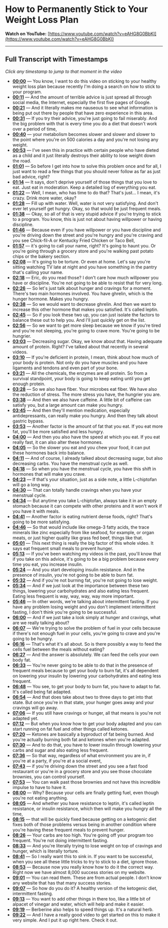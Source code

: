 # How to Permanently Stick to Your Weight Loss Plan

**Watch on YouTube:** [https://www.youtube.com/watch?v=eAHG8G0BbKI](https://www.youtube.com/watch?v=eAHG8G0BbKI)

---

## Full Transcript with Timestamps

*Click any timestamp to jump to that moment in the video*

- **[00:00](https://www.youtube.com/watch?v=eAHG8G0BbKI&t=0s)** — You know, I want to do this video on sticking to your healthy weight loss plan because recently I'm doing a search on how to stick to your program.
- **[00:11](https://www.youtube.com/watch?v=eAHG8G0BbKI&t=11s)** — And the amount of terrible advice is just spread all through social media, the Internet, especially the first five pages of Google.
- **[00:21](https://www.youtube.com/watch?v=eAHG8G0BbKI&t=21s)** — And it literally makes me nauseous to see what information is being put out there by people that have zero experience in this area.
- **[00:31](https://www.youtube.com/watch?v=eAHG8G0BbKI&t=31s)** — If you try their advice, you're just going to fail miserably. And the big problem with that is every time you do a diet that doesn't work over a period of time,
- **[00:40](https://www.youtube.com/watch?v=eAHG8G0BbKI&t=40s)** — your metabolism becomes slower and slower and slower to the point where you're on 500 calories a day and you're not losing any weight.
- **[00:53](https://www.youtube.com/watch?v=eAHG8G0BbKI&t=53s)** — I've seen this in practice with certain people who have dieted as a child and it just literally destroys their ability to lose weight down the road.
- **[01:01](https://www.youtube.com/watch?v=eAHG8G0BbKI&t=61s)** — So before I get into how to solve this problem once and for all, I just want to read a few things that you should never follow as far as just bad advice, right?
- **[01:14](https://www.youtube.com/watch?v=eAHG8G0BbKI&t=74s)** — It says, don't deprive yourself of those things that you love to eat. Just eat in moderation. Keep a detailed log of everything you eat.
- **[01:22](https://www.youtube.com/watch?v=eAHG8G0BbKI&t=82s)** — Well, I mean, who has time to do that? That's just... I mean, it's crazy. Drink more water, okay?
- **[01:28](https://www.youtube.com/watch?v=eAHG8G0BbKI&t=88s)** — Fill up with water. Well, water is not very satisfying. And don't ever let yourself get hungry. Okay, so that would be just frequent meals.
- **[01:38](https://www.youtube.com/watch?v=eAHG8G0BbKI&t=98s)** — Okay, so all of that is very stupid advice if you're trying to stick to a program. You know, this is just not about having willpower or having discipline.
- **[01:46](https://www.youtube.com/watch?v=eAHG8G0BbKI&t=106s)** — Because even if you have willpower or you have discipline and you're driving down the street and you're hungry and you're craving and you see Chick-fil-A or Kentucky Fried Chicken or Taco Bell,
- **[01:57](https://www.youtube.com/watch?v=eAHG8G0BbKI&t=117s)** — it's going to call your name, right? It's going to haunt you. Or you're going through a grocery store and you're walking past potato chips or the bakery section.
- **[02:08](https://www.youtube.com/watch?v=eAHG8G0BbKI&t=128s)** — It's going to be torture. Or even at home. Let's say you're sitting watching TV late at night and you have something in the pantry that's calling your name.
- **[02:18](https://www.youtube.com/watch?v=eAHG8G0BbKI&t=138s)** — Eric, do you read those? I don't care how much willpower you have or discipline. You're not going to be able to resist that for very long.
- **[02:26](https://www.youtube.com/watch?v=eAHG8G0BbKI&t=146s)** — So let's just talk about hunger and cravings for a moment. There's two main hormones involved. You have ghrelin, which is the hunger hormone. Makes you hungry.
- **[02:38](https://www.youtube.com/watch?v=eAHG8G0BbKI&t=158s)** — So we would want to decrease ghrelin. And then we want to increase this other hormone that makes you satisfied. It's called leptin.
- **[02:45](https://www.youtube.com/watch?v=eAHG8G0BbKI&t=165s)** — So if you look these two up, you can just isolate the factors to balance these out to help you. And I'll just quickly get on the list.
- **[02:56](https://www.youtube.com/watch?v=eAHG8G0BbKI&t=176s)** — So we want to get more sleep because we know if you're tired and you're not sleeping, you're going to crave more. You're going to be hungrier.
- **[03:03](https://www.youtube.com/watch?v=eAHG8G0BbKI&t=183s)** — Decreasing sugar. Okay, we know about that. Having adequate amount of protein. Right? I've talked about that recently in several videos.
- **[03:10](https://www.youtube.com/watch?v=eAHG8G0BbKI&t=190s)** — If you're deficient in protein, I mean, think about how much of your body is protein. Not only do you have muscles and you have ligaments and tendons and even part of your bone.
- **[03:21](https://www.youtube.com/watch?v=eAHG8G0BbKI&t=201s)** — All the chemicals, the enzymes are all protein. So from a survival standpoint, your body is going to keep eating until you get enough protein.
- **[03:28](https://www.youtube.com/watch?v=eAHG8G0BbKI&t=208s)** — So we also have fiber. Your microbes eat fiber. We have also the reduction of stress. The more stress you have, the hungrier you are.
- **[03:38](https://www.youtube.com/watch?v=eAHG8G0BbKI&t=218s)** — And then we also have caffeine. A little bit of caffeine can satisfy you, but a large amount can make you hungry.
- **[03:45](https://www.youtube.com/watch?v=eAHG8G0BbKI&t=225s)** — And then they'll mention medication, especially antidepressants, can really make you hungry. And then they talk about gastric bypass.
- **[03:53](https://www.youtube.com/watch?v=eAHG8G0BbKI&t=233s)** — Another factor is the amount of fat that you eat. If you eat more fat, you'll be more satisfied and less hungry.
- **[04:00](https://www.youtube.com/watch?v=eAHG8G0BbKI&t=240s)** — And then you also have the speed at which you eat. If you eat really fast, it can also alter these hormones.
- **[04:05](https://www.youtube.com/watch?v=eAHG8G0BbKI&t=245s)** — So the slower you eat and you chew your food, it can put these hormones back into balance.
- **[04:11](https://www.youtube.com/watch?v=eAHG8G0BbKI&t=251s)** — And of course, I already talked about decreasing sugar, but also decreasing carbs. You have the menstrual cycle as well.
- **[04:18](https://www.youtube.com/watch?v=eAHG8G0BbKI&t=258s)** — So when you have the menstrual cycle, you have this shift in hormones that will make you crave.
- **[04:23](https://www.youtube.com/watch?v=eAHG8G0BbKI&t=263s)** — If that's your situation, just as a side note, a little L-chiptofan will go a long way.
- **[04:30](https://www.youtube.com/watch?v=eAHG8G0BbKI&t=270s)** — That can totally handle cravings when you have your menstrual cycle.
- **[04:34](https://www.youtube.com/watch?v=eAHG8G0BbKI&t=274s)** — But anytime you take L-chiptofan, always take it in an empty stomach because it can compete with other proteins and it won't work if you have it with meals.
- **[04:41](https://www.youtube.com/watch?v=eAHG8G0BbKI&t=281s)** — Another factor is eating nutrient dense foods, right? That's going to be more satisfying.
- **[04:46](https://www.youtube.com/watch?v=eAHG8G0BbKI&t=286s)** — So that would include like omega-3 fatty acids, the trace minerals like zinc especially from like seafood, for example, or organ meats, or just higher quality like grass fed beef, things like that.
- **[05:01](https://www.youtube.com/watch?v=eAHG8G0BbKI&t=301s)** — This next thing is really the big factor of this whole video. It says eat frequent small meals to prevent hunger.
- **[05:13](https://www.youtube.com/watch?v=eAHG8G0BbKI&t=313s)** — If you've been watching my videos in the past, you'll know that if you take on this advice, it's going to be a big problem because every time you eat, you increase insulin.
- **[05:24](https://www.youtube.com/watch?v=eAHG8G0BbKI&t=324s)** — And you start developing insulin resistance. And in the presence of insulin, you're not going to be able to burn fat.
- **[05:32](https://www.youtube.com/watch?v=eAHG8G0BbKI&t=332s)** — And if you're not burning fat, you're not going to lose weight.
- **[05:34](https://www.youtube.com/watch?v=eAHG8G0BbKI&t=334s)** — And if we just look at the importance between these two things, lowering your carbohydrates and also eating less frequent. Eating less frequent is way, way, way, way more important.
- **[05:46](https://www.youtube.com/watch?v=eAHG8G0BbKI&t=346s)** — In other words, we're talking about intermittent fasting. If you have any problem losing weight and you don't implement intermittent fasting, I don't think you're going to be successful.
- **[06:00](https://www.youtube.com/watch?v=eAHG8G0BbKI&t=360s)** — And if we just take a look simply at hunger and cravings, what are we really talking about?
- **[06:07](https://www.youtube.com/watch?v=eAHG8G0BbKI&t=367s)** — We're trying to solve the problem of fuel in your cells because if there's not enough fuel in your cells, you're going to crave and you're going to be hungry.
- **[06:16](https://www.youtube.com/watch?v=eAHG8G0BbKI&t=376s)** — That's what it's all about. So is there possibly a way to feed the cells fuel between the meals without eating?
- **[06:27](https://www.youtube.com/watch?v=eAHG8G0BbKI&t=387s)** — And the answer is absolutely. We can feed the cells your own body fat.
- **[06:33](https://www.youtube.com/watch?v=eAHG8G0BbKI&t=393s)** — You're never going to be able to do that in the presence of frequent meals because to get your body to burn fat, it's all dependent on lowering your insulin by lowering your carbohydrates and eating less frequent.
- **[06:48](https://www.youtube.com/watch?v=eAHG8G0BbKI&t=408s)** — You see, to get your body to burn fat, you have to adapt to fat. It's called being fat adapted.
- **[06:54](https://www.youtube.com/watch?v=eAHG8G0BbKI&t=414s)** — And that does take about two to three days to get into that state. But once you're in that state, your hunger goes away and your cravings will go away.
- **[07:06](https://www.youtube.com/watch?v=eAHG8G0BbKI&t=426s)** — If you still have cravings or hunger, all that means is you're not adapted yet.
- **[07:12](https://www.youtube.com/watch?v=eAHG8G0BbKI&t=432s)** — But when you know how to get your body adapted and you can start running on fat fuel and other things called ketones.
- **[07:20](https://www.youtube.com/watch?v=eAHG8G0BbKI&t=440s)** — Ketones are basically a byproduct of fat being burned. And you're actually burning both fat and ketones when you're adapted.
- **[07:30](https://www.youtube.com/watch?v=eAHG8G0BbKI&t=450s)** — And to do that, you have to lower insulin through lowering your carbs and sugar and also eating less frequent.
- **[07:36](https://www.youtube.com/watch?v=eAHG8G0BbKI&t=456s)** — So that way, regardless of what environment you are in, if you're at a party, if you're at a social event,
- **[07:43](https://www.youtube.com/watch?v=eAHG8G0BbKI&t=463s)** — if you're driving down the street and you see a fast food restaurant or you're in a grocery store and you see those chocolate brownies, you can control yourself.
- **[07:53](https://www.youtube.com/watch?v=eAHG8G0BbKI&t=473s)** — You can walk past those brownies and not have this incredible impulse to have to have it.
- **[08:00](https://www.youtube.com/watch?v=eAHG8G0BbKI&t=480s)** — Why? Because your cells are finally getting fuel, even though you're not eating anything.
- **[08:05](https://www.youtube.com/watch?v=eAHG8G0BbKI&t=485s)** — And whether you have resistance to leptin, it's called leptin resistance, or insulin resistance, which then will make you hungry all the time,
- **[08:15](https://www.youtube.com/watch?v=eAHG8G0BbKI&t=495s)** — that will be quickly fixed because getting on a ketogenic diet fixes both of those problems versus being in another condition where you're having these frequent meals to prevent hunger.
- **[08:26](https://www.youtube.com/watch?v=eAHG8G0BbKI&t=506s)** — Your carbs are too high. You're going off your program too frequent. You're not doing intermittent fasting.
- **[08:33](https://www.youtube.com/watch?v=eAHG8G0BbKI&t=513s)** — And you're literally trying to lose weight on top of cravings and hunger, which is literally torture.
- **[08:41](https://www.youtube.com/watch?v=eAHG8G0BbKI&t=521s)** — So I really want this to sink in. If you want to be successful, when you see all these little tricks to try to stick to a diet, ignore those.
- **[08:53](https://www.youtube.com/watch?v=eAHG8G0BbKI&t=533s)** — Because now you really know how to do it the correct way. Right now we have almost 8,000 success stories on my website.
- **[09:01](https://www.youtube.com/watch?v=eAHG8G0BbKI&t=541s)** — You can read them. These are from actual people. I don't know any website that has that many success stories.
- **[09:07](https://www.youtube.com/watch?v=eAHG8G0BbKI&t=547s)** — So how do you do it? A healthy version of the ketogenic diet, intermittent fasting.
- **[09:13](https://www.youtube.com/watch?v=eAHG8G0BbKI&t=553s)** — You want to add other things in there too, like a little bit of alpacet of vinegar and water, which will help and make it easier.
- **[09:19](https://www.youtube.com/watch?v=eAHG8G0BbKI&t=559s)** — Berberine also helps to speed things up. It's a natural herb.
- **[09:22](https://www.youtube.com/watch?v=eAHG8G0BbKI&t=562s)** — And I have a really good video to get started on this to make it very simple. And I put it up right here. Check it out.
